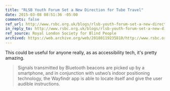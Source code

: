 ```yaml
---
title: "RLSB Youth Forum Set a New Direction for Tube Travel"
date: 2015-03-08 08:51:36 -05:00
comments: false
ref_url: http://www.rsbc.org.uk/blogs/rlsb-youth-forum-set-a-new-direction-for-tube-travel/
in_reply_to: http://www.rsbc.org.uk/blogs/rlsb-youth-forum-set-a-new-direction-for-tube-travel/
ref_source: Royal London Society for Blind People
archived: https://web.archive.org/web/20180119235810/http://www.rsbc.org.uk/blogs/rlsb-youth-forum-set-a-new-direction-for-tube-travel/
---
```


This could be useful for anyone really, as as accessibility tech, it's pretty amazing.

> Signals transmitted by Bluetooth beacons are picked up by a smartphone, and in conjunction with ustwo’s indoor positioning technology, the Wayfindr app is able to locate itself and give the user audible instructions.